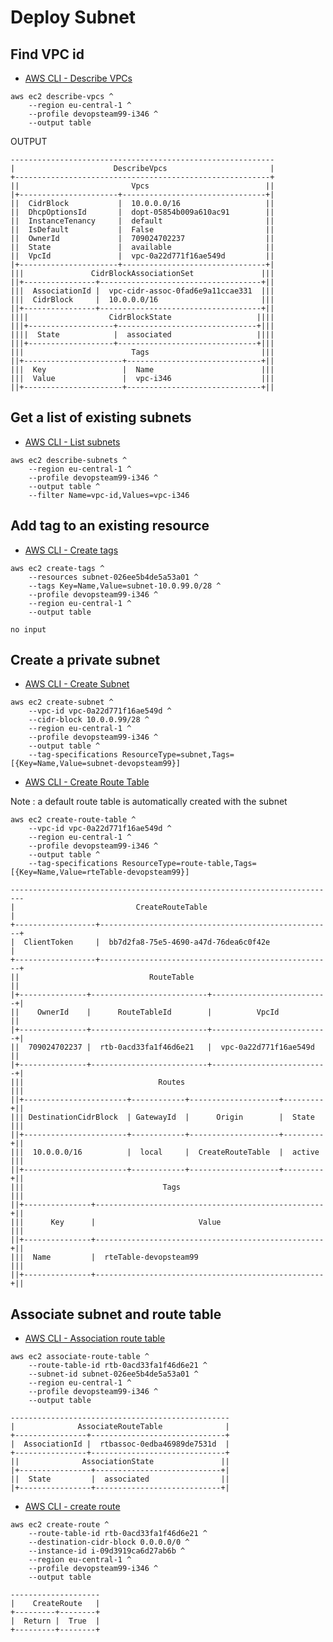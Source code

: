 # Deploy Subnet

## Find VPC id

* [AWS CLI - Describe VPCs](https://awscli.amazonaws.com/v2/documentation/api/latest/reference/ec2/describe-vpcs.html)

```
aws ec2 describe-vpcs ^
    --region eu-central-1 ^ 
    --profile devopsteam99-i346 ^
    --output table
```

OUTPUT
```
-----------------------------------------------------------
|                      DescribeVpcs                       |
+---------------------------------------------------------+
||                         Vpcs                          ||
|+----------------------+--------------------------------+|
||  CidrBlock           |  10.0.0.0/16                   ||
||  DhcpOptionsId       |  dopt-05854b009a610ac91        ||
||  InstanceTenancy     |  default                       ||
||  IsDefault           |  False                         ||
||  OwnerId             |  709024702237                  ||
||  State               |  available                     ||
||  VpcId               |  vpc-0a22d771f16ae549d         ||
|+----------------------+--------------------------------+|
|||               CidrBlockAssociationSet               |||
||+----------------+------------------------------------+||
|||  AssociationId |  vpc-cidr-assoc-0fad6e9a11ccae331  |||
|||  CidrBlock     |  10.0.0.0/16                       |||
||+----------------+------------------------------------+||
||||                  CidrBlockState                   ||||
|||+-------------------+-------------------------------+|||
||||  State            |  associated                   ||||
|||+-------------------+-------------------------------+|||
|||                        Tags                         |||
||+----------------------+------------------------------+||
|||  Key                 |  Name                        |||
|||  Value               |  vpc-i346                    |||
||+----------------------+------------------------------+||
```

## Get a list of existing subnets

* [AWS CLI - List subnets](https://awscli.amazonaws.com/v2/documentation/api/latest/reference/ec2/describe-subnets.html)

```
aws ec2 describe-subnets ^
    --region eu-central-1 ^
    --profile devopsteam99-i346 ^
    --output table ^
    --filter Name=vpc-id,Values=vpc-i346
```

## Add tag to an existing resource

* [AWS CLI - Create tags](https://awscli.amazonaws.com/v2/documentation/api/latest/reference/ec2/create-tags.html)

```
aws ec2 create-tags ^
    --resources subnet-026ee5b4de5a53a01 ^
    --tags Key=Name,Value=subnet-10.0.99.0/28 ^
    --profile devopsteam99-i346 ^
    --region eu-central-1 ^
    --output table
```

```
no input
```

## Create a private subnet

* [AWS CLI - Create Subnet](https://awscli.amazonaws.com/v2/documentation/api/latest/reference/ec2/create-subnet.html)

```
aws ec2 create-subnet ^
    --vpc-id vpc-0a22d771f16ae549d ^
    --cidr-block 10.0.0.99/28 ^
    --region eu-central-1 ^
    --profile devopsteam99-i346 ^
    --output table ^
    --tag-specifications ResourceType=subnet,Tags=[{Key=Name,Value=subnet-devopsteam99}]
```

* [AWS CLI - Create Route Table](https://awscli.amazonaws.com/v2/documentation/api/latest/reference/ec2/create-route-table.html)

Note : a default route table is automatically created with the subnet

```
aws ec2 create-route-table ^
    --vpc-id vpc-0a22d771f16ae549d ^
    --region eu-central-1 ^
    --profile devopsteam99-i346 ^
    --output table ^
    --tag-specifications ResourceType=route-table,Tags=[{Key=Name,Value=rteTable-devopsteam99}]
```

```
-------------------------------------------------------------------------
|                           CreateRouteTable                            |
+------------------+----------------------------------------------------+
|  ClientToken     |  bb7d2fa8-75e5-4690-a47d-76dea6c0f42e              |
+------------------+----------------------------------------------------+
||                             RouteTable                              ||
|+---------------+--------------------------+--------------------------+|
||    OwnerId    |      RouteTableId        |          VpcId           ||
|+---------------+--------------------------+--------------------------+|
||  709024702237 |  rtb-0acd33fa1f46d6e21   |  vpc-0a22d771f16ae549d   ||
|+---------------+--------------------------+--------------------------+|
|||                              Routes                               |||
||+-----------------------+------------+--------------------+---------+||
||| DestinationCidrBlock  | GatewayId  |      Origin        |  State  |||
||+-----------------------+------------+--------------------+---------+||
|||  10.0.0.0/16          |  local     |  CreateRouteTable  |  active |||
||+-----------------------+------------+--------------------+---------+||
|||                               Tags                                |||
||+---------------+---------------------------------------------------+||
|||      Key      |                       Value                       |||
||+---------------+---------------------------------------------------+||
|||  Name         |  rteTable-devopsteam99                            |||
||+---------------+---------------------------------------------------+||
```

## Associate subnet and route table

* [AWS CLI - Association route table](https://awscli.amazonaws.com/v2/documentation/api/latest/reference/ec2/create-subnet.html)

```
aws ec2 associate-route-table ^
    --route-table-id rtb-0acd33fa1f46d6e21 ^
    --subnet-id subnet-026ee5b4de5a53a01 ^
    --region eu-central-1 ^
    --profile devopsteam99-i346 ^
    --output table
```

```
-------------------------------------------------
|              AssociateRouteTable              |
+----------------+------------------------------+
|  AssociationId |  rtbassoc-0edba46989de7531d  |
+----------------+------------------------------+
||              AssociationState               ||
|+----------------+----------------------------+|
||  State         |  associated                ||
|+----------------+----------------------------+|
```

* [AWS CLI - create route](https://awscli.amazonaws.com/v2/documentation/api/latest/reference/ec2/create-route.html)

```
aws ec2 create-route ^
    --route-table-id rtb-0acd33fa1f46d6e21 ^
    --destination-cidr-block 0.0.0.0/0 ^
    --instance-id i-09d3919ca6d27ab6b ^
    --region eu-central-1 ^
    --profile devopsteam99-i346 ^
    --output table
```

```
--------------------
|    CreateRoute   |
+---------+--------+
|  Return |  True  |
+---------+--------+
```
